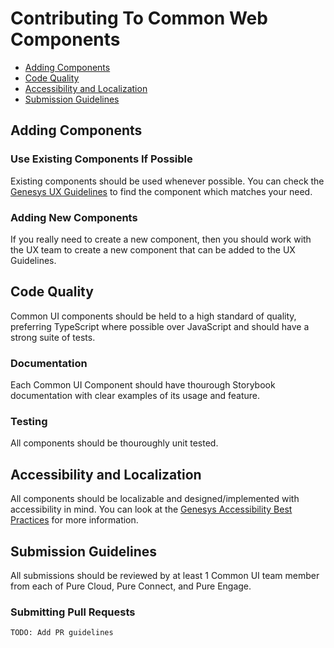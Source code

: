 # Contributing To Common Web Components

- [Adding Components](#adding-components)
- [Code Quality](#code-quality)
- [Accessibility and Localization](#accessibility-and-localization)
- [Submission Guidelines](#submission-guidelines)

## Adding Components

### Use Existing Components If Possible
Existing components should be used whenever possible. You can check the
[Genesys UX Guidelines](https://intranet.genesys.com/display/UXT/Genesys+UX+Guidelines+3.0)
to find the component which matches your need.

### Adding New Components
If you really need to create a new component, then you should work with the UX
team to create a new component that can be added to the UX Guidelines.


## Code Quality
Common UI components should be held to a high standard of quality, preferring
TypeScript where possible over JavaScript and should have a strong suite of
tests.

### Documentation
Each Common UI Component should have thourough Storybook documentation with
clear examples of its usage and feature.

### Testing
All components should be thouroughly unit tested.


## Accessibility and Localization
All components should be localizable and designed/implemented with
accessibility in mind. You can look at the
[Genesys Accessibility Best Practices](https://intranet.genesys.com/pages/viewpage.action?spaceKey=RDA&title=Accessibility)
for more information.


## Submission Guidelines

All submissions should be reviewed by at least 1 Common UI team member from each
of Pure Cloud, Pure Connect, and Pure Engage.

### Submitting Pull Requests

`TODO: Add PR guidelines`
